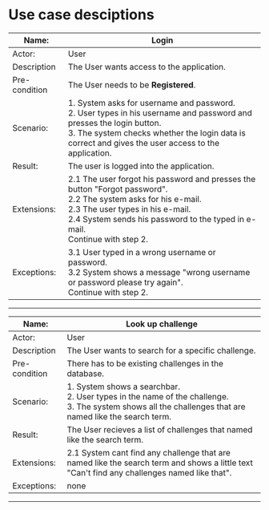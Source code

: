 # Use case desciptions
| Name:| Login |
|---     |---        |
| Actor: | User |
| Description | The User wants access to the application. |
| Pre-condition | The User needs to be __Registered__. |
| Scenario: |  1. System asks for username and password.  <br>2. User types in his username and password and presses the login button. <br>3. The system checks whether the login data is correct and gives the user access to the application. |
| Result: | The user is logged into the application. |
| Extensions: | 2.1 The user forgot his password and presses the button "Forgot password". <br> 2.2 The system asks for his e-mail. <br> 2.3 The user types in his e-mail. <br> 2.4 System sends his password to the typed in e-mail. <br> Continue with step 2.|
| Exceptions: | 3.1 User typed in a wrong username or password.  <br>3.2 System shows a message "wrong username or password please try again".<br> Continue with step 2.|
----------------------------------------------

| Name:| Look up challenge |
|---     |---        |
| Actor: | User |
| Description | The User wants to search for a specific challenge. |
| Pre-condition | There has to be existing challenges in the database.|
| Scenario: |  1. System shows a searchbar. <br> 2. User types in the name of the challenge. <br>3. The system shows all the challenges that are named like the search term.|
| Result: | The User recieves a list of challenges that named like the search term. |
| Extensions: | 2.1 System cant find any challenge that are named like the search term and shows a little text "Can't find any challenges named like that".|
| Exceptions: | none |
----------------------------------------------
